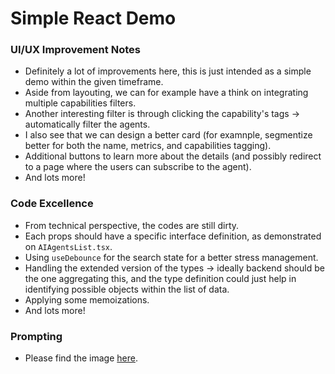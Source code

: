 # Simple React Demo

### UI/UX Improvement Notes

- Definitely a lot of improvements here, this is just intended as a simple demo within the given timeframe.
- Aside from layouting, we can for example have a think on integrating multiple capabilities filters.
- Another interesting filter is through clicking the capability's tags -> automatically filter the agents.
- I also see that we can design a better card (for examnple, segmentize better for both the name, metrics, and capabilities tagging).
- Additional buttons to learn more about the details (and possibly redirect to a page where the users can subscribe to the agent).
- And lots more!

### Code Excellence

- From technical perspective, the codes are still dirty.
- Each props should have a specific interface definition, as demonstrated on `AIAgentsList.tsx`.
- Using `useDebounce` for the search state for a better stress management.
- Handling the extended version of the types -> ideally backend should be the one aggregating this, and the type definition could just help in identifying possible objects within the list of data.
- Applying some memoizations.
- And lots more!

### Prompting

- Please find the image [here](www.photopea.com/#iwBo7mKPf).
